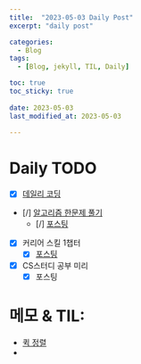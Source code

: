 ```yaml
---
title:  "2023-05-03 Daily Post"
excerpt: "daily post"

categories:
  - Blog
tags:
  - [Blog, jekyll, TIL, Daily]

toc: true
toc_sticky: true
 
date: 2023-05-03
last_modified_at: 2023-05-03

---
```


# Daily TODO

- [x] [데일리 코딩](https://urclass.codestates.com/classroom/33)
- [/] [알고리즘 한문제 풀기](https://www.acmicpc.net/step)
	- [/] [포스팅](https://yelm-212.github.io/algorithm_codes/boj/)
- [x] 커리어 스킬 1챕터
	- [x] [포스팅](https://yelm-212.github.io/books/careerskill-17/)
- [x] CS스터디 공부 미리
	- [x] 포스팅

# 메모 & TIL: 

- [퀵 정렬](https://www.geeksforgeeks.org/quick-sort/)
- 

